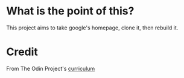 # What is the point of this?
This project aims to take google's homepage, clone it, then rebuild it.
# Credit
From The Odin Project's [curriculum](http://www.theodinproject.com/courses/web-development-101/lessons/html-css)